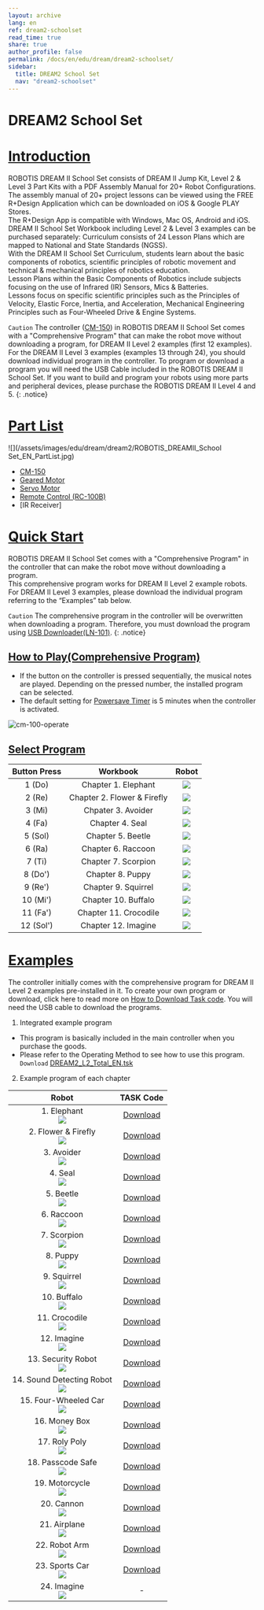 ```yaml
---
layout: archive
lang: en
ref: dream2-schoolset
read_time: true
share: true
author_profile: false
permalink: /docs/en/edu/dream/dream2-schoolset/
sidebar:
  title: DREAM2 School Set
  nav: "dream2-schoolset"
---
```


# DREAM2 School Set

# [Introduction](#introduction)

ROBOTIS DREAM II School Set consists of DREAM II Jump Kit, Level 2 & Level 3 Part Kits with a PDF Assembly Manual for 20+ Robot Configurations.  
The assembly manual of 20+ project lessons can be viewed using the FREE R+Design Application which can be downloaded on iOS & Google PLAY Stores.  
The R+Design App is compatible with Windows, Mac OS, Android and iOS.  
DREAM II School Set Workbook including Level 2 & Level 3 examples can be purchased separately: Curriculum consists of 24 Lesson Plans which are mapped to National and State Standards (NGSS).  
With the DREAM II School Set Curriculum, students learn about the basic components of robotics, scientific principles of robotic movement and technical & mechanical principles of robotics education.  
Lesson Plans within the Basic Components of Robotics include subjects focusing on the use of Infrared (IR) Sensors, Mics & Batteries.  
Lessons focus on specific scientific principles such as the Principles of Velocity, Elastic Force, Inertia, and Acceleration, Mechanical Engineering Principles such as Four-Wheeled Drive & Engine Systems.

`Caution` The controller ([CM-150]) in ROBOTIS DREAM II School Set comes with a "Comprehensive Program" that can make the robot move without downloading a program, for DREAM II Level 2 examples (first 12 examples). For the DREAM II Level 3 examples (examples 13 through 24), you should download individual program in the controller. To program or download a program you will need the USB Cable included in the ROBOTIS DREAM II School Set. If you want to build and program your robots using more parts and peripheral devices, please purchase the ROBOTIS DREAM II Level 4 and 5.
{: .notice}

# [Part List](#part-list)

![](/assets/images/edu/dream/dream2/ROBOTIS_DREAMⅡ_School Set_EN_PartList.jpg)

- [CM-150]
- [Geared Motor]
- [Servo Motor]
- [Remote Control (RC-100B)]
- [IR Receiver]

# [Quick Start](#quick-start)

ROBOTIS DREAM II School Set comes with a "Comprehensive Program" in the controller that can make the robot move without downloading a program.  
This comprehensive program works for DREAM II Level 2 example robots.  
For DREAM II Level 3 examples, please download the individual program referring to the “Examples” tab below.

`Caution` The comprehensive program in the controller will be overwritten when downloading a program. Therefore, you must download the program using [USB Downloader(LN-101)].
{: .notice}

## [How to Play(Comprehensive Program)](#how-to-playcomprehensive-program)

- If the button on the controller is pressed sequentially, the musical notes are played. Depending on the pressed number, the installed program can be selected.
- The default setting for [Powersave Timer] is 5 minutes when the controller is activated.

![cm-100-operate][power_button]

## [Select Program](#select-program)

|Button Press|Workbook|Robot|
| :---: | :---: | :---: |
|1 (Do)|Chapter 1. Elephant|![](/assets/images/edu/dream/dream1-2_elephant.jpg)|
|2 (Re)|Chapter 2. Flower & Firefly|![](/assets/images/edu/dream/dream1-2_fireflylight.jpg)|
|3 (Mi)|Chpater 3. Avoider|![](/assets/images/edu/dream/dream1-2_avoider.jpg)|
|4 (Fa)|Chapter 4. Seal|![](/assets/images/edu/dream/dream1-2_seal.jpg)|
|5 (Sol)|Chapter 5. Beetle|![](/assets/images/edu/dream/dream1-2_abeetle.jpg)|
|6 (Ra)|Chapter 6. Raccoon|![](/assets/images/edu/dream/dream1-2_racoon.jpg)|
|7 (Ti)|Chapter 7. Scorpion|![](/assets/images/edu/dream/dream1-2_scorpion.jpg)|
|8 (Do')|Chapter 8. Puppy|![](/assets/images/edu/dream/dream1-2_puppy.jpg)|
|9 (Re')|Chapter 9. Squirrel|![](/assets/images/edu/dream/dream1-2_squirrel.jpg)|
|10 (Mi')|Chapter 10. Buffalo|![](/assets/images/edu/dream/dream1-2_buffalo.jpg)|
|11 (Fa')|Chapter 11. Crocodile|![](/assets/images/edu/dream/dream1-2_crocodile.jpg)|
|12 (Sol')|Chapter 12. Imagine|![](/assets/images/edu/dream/dream1-2_imagine.jpg)|


# [Examples](#examples)

The controller initially comes with the comprehensive program for DREAM II Level 2 examples pre-installed in it. To create your own program or download, click here to read more on [How to Download Task code]. You will need the USB cable to download the programs.

1. Integrated example program
- This program is basically included in the main controller when you purchase the goods.
- Please refer to the Operating Method to see how to use this program.
  `Download` [DREAM2_L2_Total_EN.tsk]

2. Example program of each chapter

|Robot|TASK Code|
| :---: | :---: |
|1. Elephant<br />![](/assets/images/edu/dream/dream1-2_elephant.jpg)|[Download][ex_01]|
|2. Flower & Firefly<br />![](/assets/images/edu/dream/dream1-2_fireflylight.jpg)|[Download][ex_02]|
|3. Avoider<br />![](/assets/images/edu/dream/dream1-2_avoider.jpg)|[Download][ex_03]|
|4. Seal<br />![](/assets/images/edu/dream/dream1-2_seal.jpg)|[Download][ex_04]|
|5. Beetle<br />![](/assets/images/edu/dream/dream1-2_abeetle.jpg)|[Download][ex_05]|
|6. Raccoon<br />![](/assets/images/edu/dream/dream1-2_racoon.jpg)|[Download][ex_06]|
|7. Scorpion<br />![](/assets/images/edu/dream/dream1-2_scorpion.jpg)|[Download][ex_07]|
|8. Puppy<br />![](/assets/images/edu/dream/dream1-2_puppy.jpg)|[Download][ex_08]|
|9. Squirrel<br />![](/assets/images/edu/dream/dream1-2_squirrel.jpg)|[Download][ex_09]|
|10. Buffalo<br />![](/assets/images/edu/dream/dream1-2_buffalo.jpg)|[Download][ex_10]|
|11. Crocodile<br />![](/assets/images/edu/dream/dream1-2_crocodile.jpg)|[Download][ex_11]|
|12. Imagine<br />![](/assets/images/edu/dream/dream1-2_imagine.jpg)|[Download][ex_12]|
|13. Security Robot<br />![](/assets/images/edu/dream/dream2/dream2-3_security.jpg)|[Download][ex_13]|
|14. Sound Detecting Robot<br />![](/assets/images/edu/dream/dream2/dream2-3_noisemeter.jpg)|[Download][ex_14]|
|15. Four-Wheeled Car<br />![](/assets/images/edu/dream/dream2/dream2-3_fourwheeled.jpg)|[Download][ex_15]|
|16. Money Box<br />![](/assets/images/edu/dream/dream2/dream2-3_moneybox.jpg)|[Download][ex_16]|
|17. Roly Poly<br />![](/assets/images/edu/dream/dream2/dream2-3_rolypoly.jpg)|[Download][ex_17]|
|18. Passcode Safe<br />![](/assets/images/edu/dream/dream2/dream2-3_passcodesafe.jpg)|[Download][ex_18]|
|19. Motorcycle<br />![](/assets/images/edu/dream/dream2/dream2-3_motorcycle.jpg)|[Download][ex_19]|
|20. Cannon<br />![](/assets/images/edu/dream/dream2/dream2-3_cannon.jpg)|[Download][ex_20]|
|21. Airplane<br />![](/assets/images/edu/dream/dream2/dream2-3_airplane.jpg)|[Download][ex_21]|
|22. Robot Arm<br />![](/assets/images/edu/dream/dream2/dream2-3_robotarm.jpg)|[Download][ex_22]|
|23. Sports Car<br />![](/assets/images/edu/dream/dream2/dream2-3_sportscar.jpg)|[Download][ex_23]|
|24. Imagine<br />![](/assets/images/edu/dream/dream2/dream2-3_imagine.jpg)|-|


[CM-150]: /docs/en/parts/controller/cm-150/
[Geared Motor]: /docs/en/parts/motor/geared_motor/
[Servo Motor]: /docs/en/parts/motor/servo_motor/
[Remote Control (RC-100B)]: /docs/en/parts/communication/rc-100/
[USB Downloader(LN-101)]: /docs/en/parts/interface/ln-101/
[Powersave Timer]: /docs/en/software/rplus1/task/programming_02/#powersave-timer
[How to Download Task code]: /docs/en/faq/download_task_code/
[DREAM2_L2_Total_EN.tsk]: http://support.robotis.com/en/baggage_files/dream/dream_l2_total_en.tsk
[ex_01]: http://support.robotis.com/en/baggage_files/dream/dream2_l2_elephant_en.tskx
[ex_02]: http://support.robotis.com/en/baggage_files/dream/dream2_l2_flower_firefly_en.tskx
[ex_03]: http://support.robotis.com/en/baggage_files/dream/dream2_l2_avoider_en.tskx
[ex_04]: http://support.robotis.com/en/baggage_files/dream/dream2_l2_seal_en.tskx
[ex_05]: http://support.robotis.com/en/baggage_files/dream/dream2_l2_beetle_en.tskx
[ex_06]: http://support.robotis.com/en/baggage_files/dream/dream2_l2_raccoon_en.tskx
[ex_07]: http://support.robotis.com/en/baggage_files/dream/dream2_l2_scorpion_en.tskx
[ex_08]: http://support.robotis.com/en/baggage_files/dream/dream2_l2_puppy_en.tskx
[ex_09]: http://support.robotis.com/en/baggage_files/dream/dream2_l2_squirrel_en.tskx
[ex_10]: http://support.robotis.com/en/baggage_files/dream/dream2_l2_buffalo_en.tskx
[ex_11]: http://support.robotis.com/en/baggage_files/dream/dream2_l2_crocodile_en.tskx
[ex_12]: http://support.robotis.com/en/baggage_files/dream/dream2_l2_distancesensor_en.tskx
[ex_13]: http://support.robotis.com/en/baggage_files/dream/dream2_l3_security_en.tskx
[ex_14]: http://support.robotis.com/en/baggage_files/dream/dream2_l3_noisemeter_en.tskx
[ex_15]: http://support.robotis.com/en/baggage_files/dream/dream2_l3_fourwheel_en.tskx
[ex_16]: http://support.robotis.com/en/baggage_files/dream/dream2_l3_coinbank_en.tskx
[ex_17]: http://support.robotis.com/en/baggage_files/dream/dream2_l3_tumblingdoll_en.tskx
[ex_18]: http://support.robotis.com/en/baggage_files/dream/dream2_l3_dialsafe_en.tskx
[ex_19]: http://support.robotis.com/en/baggage_files/dream/dream2_l3_motorcycle_en.tskx
[ex_20]: http://support.robotis.com/en/baggage_files/dream/dream2_l3_cannon_en.tskx
[ex_21]: http://support.robotis.com/en/baggage_files/dream/dream2_l3_airplane_en.tskx
[ex_22]: http://support.robotis.com/en/baggage_files/dream/dream2_l3_manipulator_en.tskx
[ex_23]: http://support.robotis.com/en/baggage_files/dream/dream2_l3_sportscar_en.tskx
[power_button]: /assets/images/edu/ollo/ollo_lvl2_001.jpg
